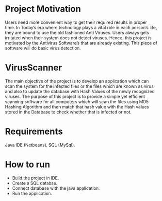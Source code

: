 # Project Motivation
Users need more convenient way to get their required results in proper time. In Today’s era
where technology plays a vital role in each person’s life, they are bound to use the old fashioned
Anti Viruses. Users always gets irritated when their system does not detect viruses. Hence, this
project is motivated by the Antivirus Software’s that are already existing. This piece of
software will do basic virus detection.


# VirusScanner
The main objective of the project is to develop an application which can scan the system for the infected files or the files which are known as virus and also to update the database with Hash Values of the newly recognized viruses.
The purpose of this project is to provide a simple yet efficient scanning software for all computers which will scan the files using MD5 Hashing Algorithm and then match that hash value with the Hash values stored in the Database to check whether that is infected or not.

# Requirements
Java IDE (Netbeans), SQL (MySql).

# How to run
- Build the project in IDE.
- Create a SQL databse.
- Connect database with the java application.
- Run the application.
